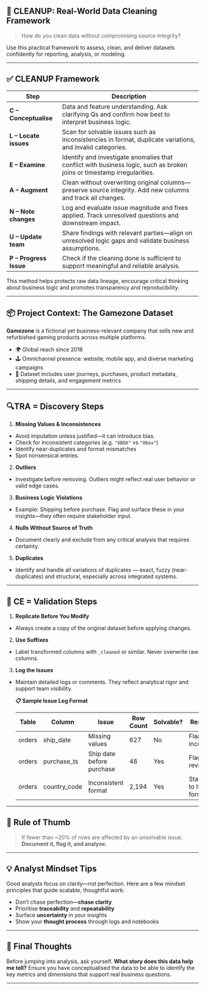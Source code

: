 ## 🧹 CLEANUP: Real-World Data Cleaning Framework

> How do you clean data without compromising source integrity?

Use this practical framework to assess, clean, and deliver datasets confidently for reporting, analysis, or modeling.

---

## ✅ CLEANUP Framework

| Step | Description |
|------|-------------|
| **C – Conceptualise** | Data and feature understanding. Ask clarifying Qs and confirm how best to interpret business logic. |
| **L – Locate issues** | Scan for solvable issues such as inconsistencies in format, duplicate variations, and invalid categories. |
| **E – Examine** | Identify and investigate anomalies that conflict with business logic, such as broken joins or timestamp irregularities. |
| **A – Augment** | Clean without overwriting original columns—preserve source integrity. Add new columns and track all changes.|
| **N – Note changes** | Log and evaluate issue magnitude and fixes applied. Track unresolved questions and downstream impact.|
| **U – Update team** | Share findings with relevant parties—align on unresolved logic gaps and validate business assumptions. |
| **P – Progress Issue** | Check if the cleaning done is sufficient to support meaningful and reliable analysis. |

This method helps protects raw data lineage, encourage critical thinking about business logic and promotes transparency and reproducibility.

---
## 📦 Project Context: The Gamezone Dataset

**Gamezone** is a fictional yet business-relevant company that sells new and refurbished gaming products across multiple platforms.

- 🌍 Global reach since 2018  
- 🕹 Omnichannel presence: website, mobile app, and diverse marketing campaigns  
- 🎯 Dataset includes user journeys, purchases, product metadata, shipping details, and engagement metrics

---

## 🔍TRA = Discovery Steps
1. **Missing Values & Inconsistences**  
- Avoid imputation unless justified—it can introduce bias.
- Check for inconsistent categories (e.g. `"XBOX"` vs `"Xbox"`)
- Identify near-duplicates and format mismatches
- Spot nonsensical entries.
2. **Outliers**  
- Investigate before removing. Outliers might reflect real user behavior or valid edge cases.
3. **Business Logic Violations**  
- Example: Shipping before purchase. Flag and surface these in your insights—they often require stakeholder input.
4. **Nulls Without Source of Truth**  
- Document clearly and exclude from any critical analysis that requires certainty.
5. **Duplicates**  
- Identify and handle all variations of duplicates — exact, fuzzy (near-duplicates) and structural, especially across integrated systems.

---

## 🧠 CE = Validation Steps
1. **Replicate Before You Modify**  
- Always create a copy of the original dataset before applying changes.

2. **Use Suffixes**  
- Label transformed columns with `_cleaned` or similar. Never overwrite raw columns.

3. **Log the Issues**  
- Maintain detailed logs or comments. They reflect analytical rigor and support team visibility.
  
   **📋 Sample Issue Log Format**

   | Table  | Column       | Issue                        | Row Count | Solvable? | Resolution                 |
   |--------|--------------|------------------------------|-----------|-----------|----------------------------|
   | orders | ship_date    | Missing values               | 627       | No        | Flag as incomplete         |
   | orders | purchase_ts  | Ship date before purchase    | 48        | Yes       | Flag for review            |
   | orders | country_code | Inconsistent format          | 2,194     | Yes       | Standardise to ISO format  |

---
## 📌 Rule of Thumb

> If fewer than ~20% of rows are affected by an unsolvable issue. **Document it, flag it, and analyse.**

---

## 💡 Analyst Mindset Tips

Good analysts focus on clarity—not perfection. Here are a few mindset principles that guide scalable, thoughtful work:

- Don’t chase perfection—**chase clarity**
- Prioritise **traceability** and **repeatability**
- Surface **uncertainty** in your insights
- Show your **thought process** through logs and notebooks

---

## 🧠 Final Thoughts

Before jumping into analysis, ask yourself. **What story does this data help me tell?**
Ensure you have conceptualised the data to be able to identify the key metrics and dimensions that support real business questions.

---

